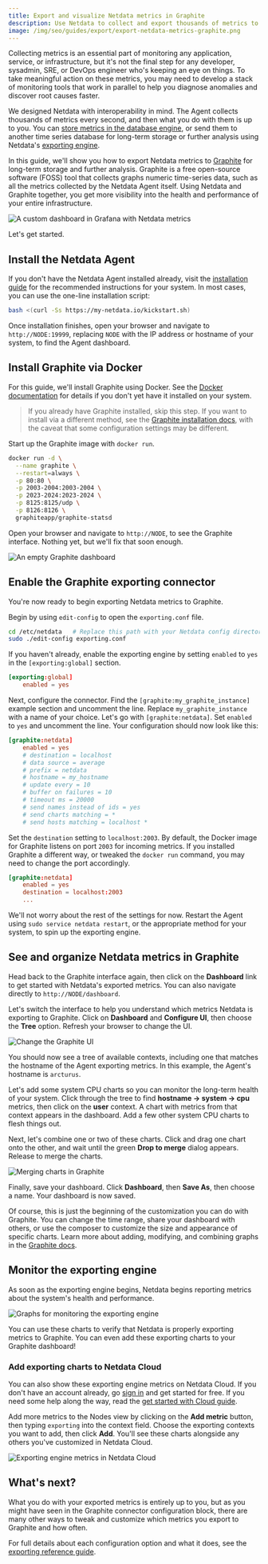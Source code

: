 ```yaml
---
title: Export and visualize Netdata metrics in Graphite 
description: Use Netdata to collect and export thousands of metrics to Graphite for long-term storage or further analysis.
image: /img/seo/guides/export/export-netdata-metrics-graphite.png
---
```




Collecting metrics is an essential part of monitoring any application, service, or infrastructure, but it's not the
final step for any developer, sysadmin, SRE, or DevOps engineer who's keeping an eye on things. To take meaningful
action on these metrics, you may need to develop a stack of monitoring tools that work in parallel to help you diagnose
anomalies and discover root causes faster.

We designed Netdata with interoperability in mind. The Agent collects thousands of metrics every second, and then what
you do with them is up to you. You can [store metrics in the database engine](/guides/longer-metrics-storage),
or send them to another time series database for long-term storage or further analysis using Netdata's [exporting
engine](/docs/agent/export).

In this guide, we'll show you how to export Netdata metrics to [Graphite](https://graphiteapp.org/) for long-term
storage and further analysis. Graphite is a free open-source software (FOSS) tool that collects graphs numeric
time-series data, such as all the metrics collected by the Netdata Agent itself. Using Netdata and Graphite together,
you get more visibility into the health and performance of your entire infrastructure.

![A custom dashboard in Grafana with Netdata
metrics](https://user-images.githubusercontent.com/1153921/83903855-b8828480-a713-11ea-8edb-927ba521599b.png)

Let's get started.

## Install the Netdata Agent

If you don't have the Netdata Agent installed already, visit the [installation guide](/docs/agent/packaging/installer)
for the recommended instructions for your system. In most cases, you can use the one-line installation script:

```bash
bash <(curl -Ss https://my-netdata.io/kickstart.sh)
```

Once installation finishes, open your browser and navigate to `http://NODE:19999`, replacing `NODE` with the IP address
or hostname of your system, to find the Agent dashboard.

## Install Graphite via Docker

For this guide, we'll install Graphite using Docker. See the [Docker documentation](https://docs.docker.com/get-docker/)
for details if you don't yet have it installed on your system.

> If you already have Graphite installed, skip this step. If you want to install via a different method, see the
> [Graphite installation docs](https://graphite.readthedocs.io/en/latest/install.html), with the caveat that some
> configuration settings may be different.

Start up the Graphite image with `docker run`.

```bash
docker run -d \
  --name graphite \
  --restart=always \
  -p 80:80 \
  -p 2003-2004:2003-2004 \
  -p 2023-2024:2023-2024 \
  -p 8125:8125/udp \
  -p 8126:8126 \
  graphiteapp/graphite-statsd
```

Open your browser and navigate to `http://NODE`, to see the Graphite interface. Nothing yet, but we'll fix that soon
enough.

![An empty Graphite
dashboard](https://user-images.githubusercontent.com/1153921/83798958-ea371500-a659-11ea-8403-d46f77a05b78.png)

## Enable the Graphite exporting connector

You're now ready to begin exporting Netdata metrics to Graphite.

Begin by using `edit-config` to open the `exporting.conf` file.

```bash
cd /etc/netdata   # Replace this path with your Netdata config directory
sudo ./edit-config exporting.conf
```

If you haven't already, enable the exporting engine by setting `enabled` to `yes` in the `[exporting:global]` section.

```conf
[exporting:global]
    enabled = yes
```

Next, configure the connector. Find the `[graphite:my_graphite_instance]` example section and uncomment the line.
Replace `my_graphite_instance` with a name of your choice. Let's go with `[graphite:netdata]`. Set `enabled` to `yes`
and uncomment the line. Your configuration should now look like this:

```conf
[graphite:netdata]
    enabled = yes
    # destination = localhost
    # data source = average
    # prefix = netdata
    # hostname = my_hostname
    # update every = 10
    # buffer on failures = 10
    # timeout ms = 20000
    # send names instead of ids = yes
    # send charts matching = *
    # send hosts matching = localhost *
```

Set the `destination` setting to `localhost:2003`. By default, the Docker image for Graphite listens on port `2003` for
incoming metrics. If you installed Graphite a different way, or tweaked the `docker run` command, you may need to change
the port accordingly.

```conf
[graphite:netdata]
    enabled = yes
    destination = localhost:2003
    ...
```

We'll not worry about the rest of the settings for now. Restart the Agent using `sudo service netdata restart`, or the
appropriate method for your system, to spin up the exporting engine.

## See and organize Netdata metrics in Graphite

Head back to the Graphite interface again, then click on the **Dashboard** link to get started with Netdata's exported
metrics. You can also navigate directly to `http://NODE/dashboard`.

Let's switch the interface to help you understand which metrics Netdata is exporting to Graphite. Click on **Dashboard**
and **Configure UI**, then choose the **Tree** option. Refresh your browser to change the UI.

![Change the Graphite
UI](https://user-images.githubusercontent.com/1153921/83798697-77c63500-a659-11ea-8ed5-5e274953c871.png)

You should now see a tree of available contexts, including one that matches the hostname of the Agent exporting metrics.
In this example, the Agent's hostname is `arcturus`.

Let's add some system CPU charts so you can monitor the long-term health of your system. Click through the tree to find
**hostname → system → cpu** metrics, then click on the **user** context. A chart with metrics from that context appears
in the dashboard. Add a few other system CPU charts to flesh things out.

Next, let's combine one or two of these charts. Click and drag one chart onto the other, and wait until the green **Drop
to merge** dialog appears. Release to merge the charts.

![Merging charts in
Graphite](https://user-images.githubusercontent.com/1153921/83817628-1bbfd880-a67a-11ea-81bc-05efc639b6ce.png)

Finally, save your dashboard. Click **Dashboard**, then **Save As**, then choose a name. Your dashboard is now saved.

Of course, this is just the beginning of the customization you can do with Graphite. You can change the time range,
share your dashboard with others, or use the composer to customize the size and appearance of specific charts. Learn
more about adding, modifying, and combining graphs in the [Graphite
docs](https://graphite.readthedocs.io/en/latest/dashboard.html).

## Monitor the exporting engine

As soon as the exporting engine begins, Netdata begins reporting metrics about the system's health and performance.

![Graphs for monitoring the exporting
engine](https://user-images.githubusercontent.com/1153921/83800787-e5c02b80-a65c-11ea-865a-c447d2ce4cbb.png)

You can use these charts to verify that Netdata is properly exporting metrics to Graphite. You can even add these
exporting charts to your Graphite dashboard!

### Add exporting charts to Netdata Cloud

You can also show these exporting engine metrics on Netdata Cloud. If you don't have an account already, go [sign
in](https://app.netdata.cloud) and get started for free. If you need some help along the way, read the [get started with
Cloud guide](/docs/cloud/get-started).

Add more metrics to the Nodes view by clicking on the **Add metric** button, then typing `exporting` into the context
field. Choose the exporting contexts you want to add, then click **Add**. You'll see these charts alongside any others
you've customized in Netdata Cloud.

![Exporting engine metrics in Netdata
Cloud](https://user-images.githubusercontent.com/1153921/83902769-db139e00-a711-11ea-828e-aa7e32b04c75.png)

## What's next?

What you do with your exported metrics is entirely up to you, but as you might have seen in the Graphite connector
configuration block, there are many other ways to tweak and customize which metrics you export to Graphite and how
often. 

For full details about each configuration option and what it does, see the [exporting reference
guide](/docs/agent/exporting).


